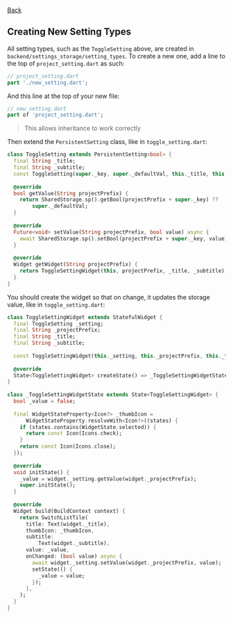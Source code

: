 [Back](Settings%20Storage.md)

## Creating New Setting Types
All setting types, such as the `ToggleSetting` above, are created in `backend/settings_storage/setting_types`. To create a new one, add a line to the top of `project_setting.dart` as such:
```dart
// project_setting.dart
part './new_setting.dart';
```

And this line at the top of your new file:
```dart
// new_setting.dart
part of 'project_setting.dart';
```
> This allows inheritance to work correctly

Then extend the `PersistentSetting` class, like in `toggle_setting.dart`:
```dart
class ToggleSetting extends PersistentSetting<bool> {  
  final String _title;  
  final String _subtitle;  
  const ToggleSetting(super._key, super._defaultVal, this._title, this._subtitle);  
  
  @override  
  bool getValue(String projectPrefix) {  
    return SharedStorage.sp().getBool(projectPrefix + super._key) ??  
        super._defaultVal;  
  }  
  
  @override  
  Future<void> setValue(String projectPrefix, bool value) async {  
    await SharedStorage.sp().setBool(projectPrefix + super._key, value);  
  }  
  
  @override  
  Widget getWidget(String projectPrefix) {  
    return ToggleSettingWidget(this, projectPrefix, _title, _subtitle);  
  }  
}
```

You should create the widget so that on change, it updates the storage value, like in `toggle_setting.dart`:
```dart
class ToggleSettingWidget extends StatefulWidget {  
  final ToggleSetting _setting;  
  final String _projectPrefix;  
  final String _title;  
  final String _subtitle;  
  
  const ToggleSettingWidget(this._setting, this._projectPrefix, this._title, this._subtitle, {super.key});  
  
  @override  
  State<ToggleSettingWidget> createState() => _ToggleSettingWidgetState();  
}  
  
class _ToggleSettingWidgetState extends State<ToggleSettingWidget> {  
  bool _value = false;  
  
  final WidgetStateProperty<Icon?> _thumbIcon =  
      WidgetStateProperty.resolveWith<Icon?>((states) {  
    if (states.contains(WidgetState.selected)) {  
      return const Icon(Icons.check);  
    }  
    return const Icon(Icons.close);  
  });  
  
  @override  
  void initState() {  
    _value = widget._setting.getValue(widget._projectPrefix);  
    super.initState();  
  }  
  
  @override  
  Widget build(BuildContext context) {  
    return SwitchListTile(  
      title: Text(widget._title),  
      thumbIcon: _thumbIcon,  
      subtitle:  
          Text(widget._subtitle),  
      value: _value,  
      onChanged: (bool value) async {  
        await widget._setting.setValue(widget._projectPrefix, value);  
        setState(() {  
          _value = value;  
        });  
      },  
    );  
  }  
}
```

